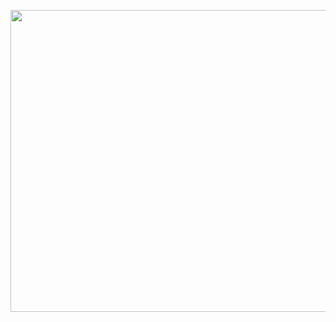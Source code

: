 <a class="imgpopup" href="website%20deployment.jpg"><img src="website%20deployment.jpg" width="940" height="483"></a>